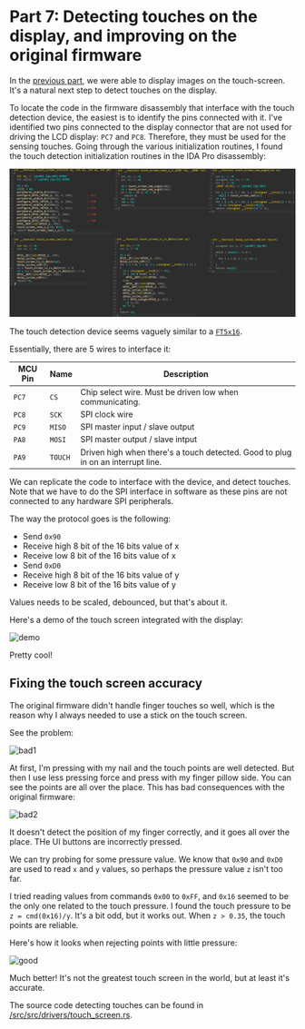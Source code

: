 Part 7: Detecting touches on the display, and improving on the original firmware
=================================================================================

In the [previous part](../part6/README.md), we were able to display images on
the touch-screen. It's a natural next step to detect touches on the display.

To locate the code in the firmware disassembly that interface with the
touch detection device, the easiest is to identify the pins connected with it.
I've identified two pins connected to the display connector that are not used
for driving the LCD display: `PC7` and `PC8`. Therefore, they must be used for
the sensing touches. Going through the various initialization routines, I
found the touch detection initialization routines in the IDA Pro disassembly:

![decompilation.png](decompilation.png)

The touch detection device seems vaguely similar to a
[`FT5x16`](https://www.displayfuture.com/Display/datasheet/controller/FT5x06.pdf).

Essentially, there are 5 wires to interface it:

 MCU Pin | Name    | Description
---------|---------|-------------
`PC7`    | `CS`    | Chip select wire. Must be driven low when communicating.
`PC8`    | `SCK`   | SPI clock wire
`PC9`    | `MISO`  | SPI master input / slave output
`PA8`    | `MOSI`  | SPI master output / slave intput
`PA9`    | `TOUCH` | Driven high when there's a touch detected. Good to plug in on an interrupt line.

We can replicate the code to interface with the device, and detect touches. Note
that we have to do the SPI interface in software as these pins are not connected
to any hardware SPI peripherals.

The way the protocol goes is the following:

* Send `0x90`
* Receive high 8 bit of the 16 bits value of x
* Receive low 8 bit of the 16 bits value of x
* Send `0xD0`
* Receive high 8 bit of the 16 bits value of y
* Receive low 8 bit of the 16 bits value of y

Values needs to be scaled, debounced, but that's about it.

Here's a demo of the touch screen integrated with the display:

![demo](demo.gif)

Pretty cool!

## Fixing the touch screen accuracy

The original firmware didn't handle finger touches so well, which is the
reason why I always needed to use a stick on the touch screen.

See the problem:

![bad1](bad1.gif)

At first, I'm pressing with my nail and the touch points are well detected.  But
then I use less pressing force and press with my finger pillow side. You can see
the points are all over the place. This has bad consequences with the original
firmware:

![bad2](bad2.gif)

It doesn't detect the position of my finger correctly, and it goes all over the place.
THe UI buttons are incorrectly pressed.

We can try probing for some pressure value. We know that `0x90` and `0xD0` are
used to read `x` and `y` values, so perhaps the pressure value `z` isn't too far.

I tried reading values from commands `0x00` to `0xFF`, and `0x16` seemed to be
the only one related to the touch pressure. I found the touch pressure to be `z
= cmd(0x16)/y`. It's a bit odd, but it works out. When `z > 0.35`, the touch
points are reliable.

Here's how it looks when rejecting points with little pressure:

![good](good.gif)

Much better! It's not the greatest touch screen in the world, but at least it's
accurate.

The source code detecting touches can be found in
[/src/src/drivers/touch_screen.rs](/src/src/drivers/touch_screen.rs).
